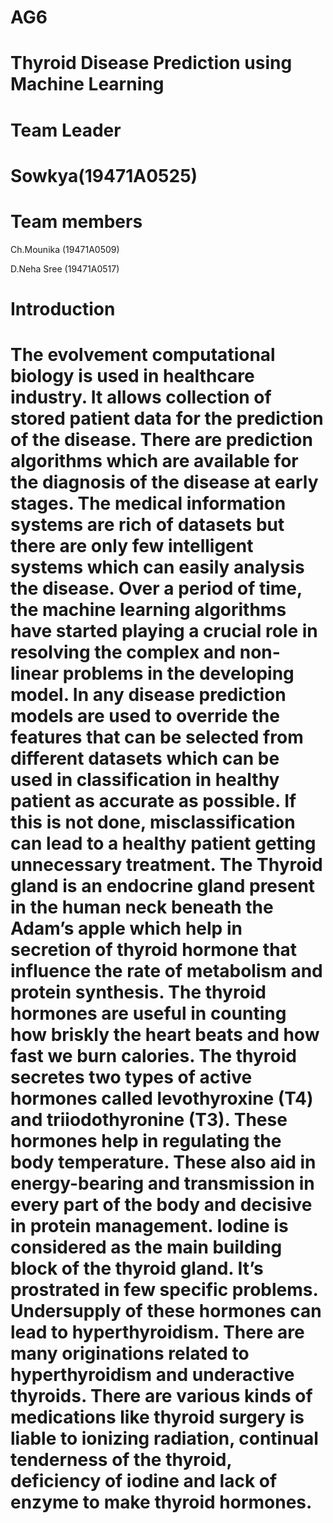 # AG6
# Thyroid Disease Prediction using Machine Learning



# Team Leader
# Sowkya(19471A0525)


# Team members 


Ch.Mounika (19471A0509)

D.Neha Sree (19471A0517)

# Introduction

# The  evolvement  computational  biology  is  used  in healthcare  industry.  It  allows  collection  of  stored patient data for the prediction of the disease. There are prediction  algorithms  which  are  available  for  the diagnosis of the disease at early stages. The medical information systems are rich of datasets but there are only few intelligent systems which can easily analysis the  disease.  Over  a  period  of  time,  the  machine learning algorithms have started playing a crucial role in resolving the complex and non-linear problems in the  developing  model.  In  any  disease  prediction models are used to override the features that can be selected from different datasets which can be used in classification in healthy patient as accurate as possible. If  this  is not  done,  misclassification  can  lead  to  a healthy patient getting unnecessary treatment.  The Thyroid gland is an endocrine gland present in the human neck beneath the Adam’s apple which help in secretion of thyroid hormone that influence the rate of metabolism  and  protein  synthesis.  The  thyroid hormones are useful in counting how briskly the heart beats  and  how  fast  we  burn  calories.  The  thyroid secretes  two  types  of  active  hormones  called levothyroxine (T4) and triiodothyronine (T3). These hormones  help in  regulating  the  body  temperature. These also aid in energy-bearing and transmission in every  part  of  the  body  and  decisive  in  protein management.  Iodine  is  considered  as  the  main building block of the thyroid gland. It’s prostrated in few  specific  problems.  Undersupply  of  these hormones  can  lead  to  hyperthyroidism.  There  are many originations  related  to  hyperthyroidism  and underactive  thyroids.  There  are  various  kinds  of medications like thyroid surgery is liable to ionizing radiation,  continual  tenderness  of  the  thyroid, deficiency  of  iodine  and  lack  of  enzyme  to  make thyroid hormones. 
